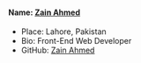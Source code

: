 #### Name: [Zain Ahmed](https://github.com/zainahmed1713)
- Place: Lahore, Pakistan
- Bio: Front-End Web Developer
- GitHub: [Zain Ahmed](https://github.com/zainahmed1713)
